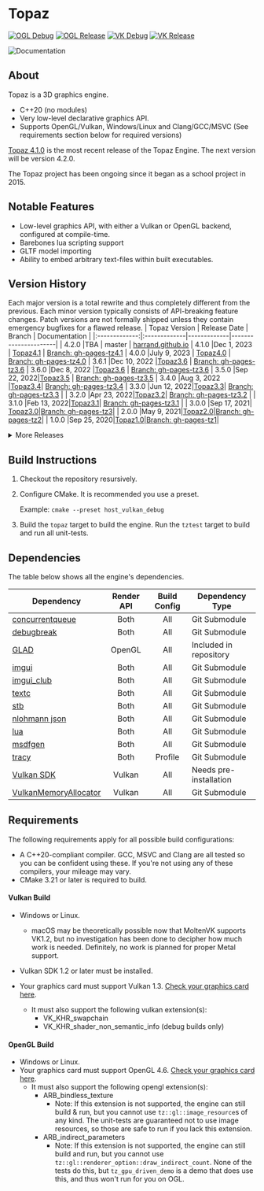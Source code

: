 # Topaz

[![OGL Debug](https://github.com/Harrand/Topaz/actions/workflows/codebuild_opengl_debug.yml/badge.svg)](https://github.com/Harrand/Topaz/actions/workflows/codebuild_opengl_debug.yml)
[![OGL Release](https://github.com/Harrand/Topaz/actions/workflows/codebuild_opengl_release.yml/badge.svg)](https://github.com/Harrand/Topaz/actions/workflows/codebuild_opengl_release.yml)
[![VK Debug](https://github.com/Harrand/Topaz/actions/workflows/codebuild_vulkan_debug.yml/badge.svg)](https://github.com/Harrand/Topaz/actions/workflows/codebuild_vulkan_debug.yml)
[![VK Release](https://github.com/Harrand/Topaz/actions/workflows/codebuild_vulkan_release.yml/badge.svg)](https://github.com/Harrand/Topaz/actions/workflows/codebuild_vulkan_release.yml)

![Documentation](https://github.com/Harrand/Topaz/actions/workflows/documentation.yml/badge.svg)

## About

 Topaz is a 3D graphics engine.
 * C++20 (no modules)
 * Very low-level declarative graphics API.
 * Supports OpenGL/Vulkan, Windows/Linux and Clang/GCC/MSVC (See requirements section below for required versions)
 
 [Topaz 4.1.0](https://github.com/Harrand/Topaz/tree/Topaz4.1) is the most recent release of the Topaz Engine. The next version will be version 4.2.0.

The Topaz project has been ongoing since it began as a school project in 2015.

## Notable Features
- Low-level graphics API, with either a Vulkan or OpenGL backend, configured at compile-time.
- Barebones lua scripting support
- GLTF model importing
- Ability to embed arbitrary text-files within built executables.

## Version History
Each major version is a total rewrite and thus completely different from the previous. Each minor version typically consists of API-breaking feature changes. Patch versions are not formally shipped unless they contain emergency bugfixes for a flawed release.
| Topaz Version | Release Date | Branch      | Documentation        |
|:-------------:|:-------------|-------------|----------------------|
| 4.2.0			|TBA |	master	 | [harrand.github.io](https://harrand.github.io/Topaz/)
| 4.1.0			|Dec 1, 2023  |	[Topaz4.1](https://github.com/Harrand/Topaz/tree/Topaz4.1)	 | [Branch: gh-pages-tz4.1](https://github.com/Harrand/Topaz/tree/gh-pages-tz4.1)
| 4.0.0			|July 9, 2023 |	[Topaz4.0](https://github.com/Harrand/Topaz/tree/Topaz4.0)	 | [Branch: gh-pages-tz4.0](https://github.com/Harrand/Topaz/tree/gh-pages-tz4.0)
| 3.6.1			|Dec 10, 2022 |[Topaz3.6](https://github.com/Harrand/Topaz/tree/Topaz3.6)	 | [Branch: gh-pages-tz3.6](https://github.com/Harrand/Topaz/tree/gh-pages-tz3.6)
| 3.6.0			|Dec 8, 2022 |[Topaz3.6](https://github.com/Harrand/Topaz/tree/Topaz3.6)	 | [Branch: gh-pages-tz3.6](https://github.com/Harrand/Topaz/tree/gh-pages-tz3.6)
| 3.5.0			|Sep 22, 2022|[Topaz3.5](https://github.com/Harrand/Topaz/tree/Topaz3.5)	 | [Branch: gh-pages-tz3.5](https://github.com/Harrand/Topaz/tree/gh-pages-tz3.5)
| 3.4.0			|Aug 3, 2022 |[Topaz3.4](https://github.com/Harrand/Topaz/tree/Topaz3.4)| [Branch: gh-pages-tz3.4](https://github.com/Harrand/Topaz/tree/gh-pages-tz3.4)
| 3.3.0           |Jun 12, 2022|[Topaz3.3](https://github.com/Harrand/Topaz/tree/Topaz3.3)| [Branch: gh-pages-tz3.3](https://github.com/Harrand/Topaz/tree/gh-pages-tz3.3) |
| 3.2.0           |Apr 23, 2022|[Topaz3.2](https://github.com/Harrand/Topaz/tree/Topaz3.2)| [Branch: gh-pages-tz3.2](https://github.com/Harrand/Topaz/tree/gh-pages-tz3.2) |
| 3.1.0           |Feb 13, 2022|[Topaz3.1](https://github.com/Harrand/Topaz/tree/Topaz3.1)| [Branch: gh-pages-tz3.1](https://github.com/Harrand/Topaz/tree/gh-pages-tz3.1) |
| 3.0.0           |Sep 17, 2021| [Topaz3.0](https://github.com/Harrand/Topaz/tree/Topaz3.0)|[Branch: gh-pages-tz3](https://github.com/Harrand/Topaz/tree/gh-pages-tz3)|
| 2.0.0           |May 9, 2021|[Topaz2.0](https://github.com/Harrand/Topaz/tree/Topaz2.0)|[Branch: gh-pages-tz2](https://github.com/Harrand/Topaz/tree/gh-pages-tz2)|
| 1.0.0            |Sep 25, 2020|[Topaz1.0](https://github.com/Harrand/Topaz/tree/Topaz1.0)|[Branch: gh-pages-tz1](https://github.com/Harrand/Topaz/tree/gh-pages-tz1)|
<details>
<summary>More Releases</summary>

### Note: I do not recommend any of these. These are listed just for completeness.

| Topaz Version | Release Date | Release      |
|:-------------:|:-------------|--------------|
| 0.7.0			|Apr 10, 2019  |	[Raycasts, Octrees & Improved Utility](https://github.com/Harrand/Topaz/releases/tag/0.7.0)	  |
| 0.6.0			|Jul 18, 2018  |	[Shadow Mapping & Physics](https://github.com/Harrand/Topaz/releases/tag/0.6.0)	  |
| 0.5.1			|Dec 12, 2017  |	[Refactoring 1](https://github.com/Harrand/Topaz/releases/tag/0.5.1)	  |
| 0.5.0			|Oct 8, 2017  |	[Physics & Collision](https://github.com/Harrand/Topaz/releases/tag/0.5.0)	  |
| 0.4.0			|Sep 25, 2017  |	[Displacement Maps & Skyboxes](https://github.com/Harrand/Topaz/releases/tag/0.4.0)	  |
| 0.3.0			|Sep 21, 2017  |	[GUI & Flexible](https://github.com/Harrand/Topaz/releases/tag/0.3.0)	  |
| 0.2.0			|Jun 5, 2017  |	[Prettier, faster and more features](https://github.com/Harrand/Topaz/releases/tag/0.2.0)	  |
| 0.1.6			|Apr 16, 2017  |	[Skybox & Audio](https://github.com/Harrand/Topaz/releases/tag/0.1.6)	  |
| 0.1.5			|Apr 11, 2017  |	[Dynamic Lighting](https://github.com/Harrand/Topaz/releases/tag/0.1.5)	  |
| 0.1.4			|Apr 9, 2017  |	[Audio](https://github.com/Harrand/Topaz/releases/tag/0.1.4)	  |
| 0.1.3			|Mar 29, 2017  |	[World Construction](https://github.com/Harrand/Topaz/releases/tag/0.1.3)	  |
| 0.1.2			|Mar 25, 2017  |	[Hightail House Construction](https://github.com/Harrand/Topaz/releases/tag/0.1.2)	  |
| 0.1.1			|Mar 24, 2017  |	[Parallax Displacement Mapping](https://github.com/Harrand/Topaz/releases/tag/0.1.1)	  |
| 0.1.0			|Mar 21, 2017  |	[Dev Test](https://github.com/Harrand/Topaz/releases/tag/0.1)	  |
</details>

## Build Instructions
1. Checkout the repository resursively.
2. Configure CMake. It is recommended you use a preset.
	
	Example:  `cmake --preset host_vulkan_debug`
3. Build the `topaz` target to build the engine. Run the `tztest` target to build and run all unit-tests.

## Dependencies
The table below shows all the engine's dependencies.

| Dependency                                                                                |  Render API | Build Config  | Dependency Type         |
|-------------------------------------------------------------------------------------------|:-----------:|:-------------:|-------------------------|
|[concurrentqueue](https://github.com/cameron314/concurrentqueue)							| Both		  | All			  | Git Submodule			|
|[debugbreak](https://github.com/scottt/debugbreak)											| Both		  | All			  | Git Submodule			|
|[GLAD](https://github.com/Dav1dde/glad)													| OpenGL	  | All			  | Included in repository	|
|[imgui](https://github.com/ocornut/imgui)													| Both		  | All			  | Git Submodule			|
|[imgui_club](https://github.com/ocornut/imgui_club)										| Both		  | All			  | Git Submodule			|
|[textc](https://github.com/Harrand/textc/)													| Both		  | All			  | Git Submodule			|
|[stb](https://github.com/nothings/stb/)													| Both		  | All			  | Git Submodule			|
|[nlohmann json](https://github.com/nlohmann/json/)											| Both		  | All			  | Git Submodule			|
|[lua](https://github.com/lua/lua)															| Both		  | All			  | Git Submodule			|
|[msdfgen](https://github.com/Chlumsky/msdfgen)												| Both		  | All			  | Git Submodule			|
|[tracy](https://github.com/wolfpld/tracy)													| Both		  | Profile		  | Git Submodule			|
|[Vulkan SDK](https://www.lunarg.com/vulkan-sdk/)											| Vulkan	  | All			  | Needs pre-installation	|
|[VulkanMemoryAllocator](https://github.com/GPUOpen-LibrariesAndSDKs/VulkanMemoryAllocator) | Vulkan	  | All			  | Git Submodule			|

## Requirements
The following requirements apply for all possible build configurations:
* A C++20-compliant compiler. GCC, MSVC and Clang are all tested so you can be confident using these. If you're not using any of these compilers, your mileage may vary.
* CMake 3.21 or later is required to build.
#### Vulkan Build
* Windows or Linux.
	* macOS may be theoretically possible now that MoltenVK supports VK1.2, but no investigation has been done to decipher how much work is needed. Definitely, no work is planned for proper Metal support.
* Vulkan SDK 1.2 or later must be installed.

* Your graphics card must support Vulkan 1.3. [Check your graphics card here](https://vulkan.gpuinfo.org/).
	* It must also support the following vulkan extension(s):
		- VK_KHR_swapchain
		- VK_KHR_shader_non_semantic_info (debug builds only)
#### OpenGL Build
* Windows or Linux.
* Your graphics card must support OpenGL 4.6. [Check your graphics card here](https://opengl.gpuinfo.org/).
	* It must also support the following opengl extension(s):
		- ARB_bindless_texture
			* Note: If this extension is not supported, the engine can still build & run, but you cannot use `tz::gl::image_resource`s of any kind. The unit-tests are guaranteed not to use image resources, so those are safe to run if you lack this extension.
		- ARB_indirect_parameters
			* Note: If this extension is not supported, the engine can still build and run, but you cannot use `tz::gl::renderer_option::draw_indirect_count`. None of the tests do this, but `tz_gpu_driven_demo` is a demo that does use this, and thus won't run for you on OGL.
